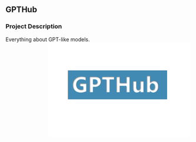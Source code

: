 ## GPTHub


### Project Description

Everything about GPT-like models.
<img src="files/gpthub.png" alt="GPT" style="float:right;width:390px;"/>
